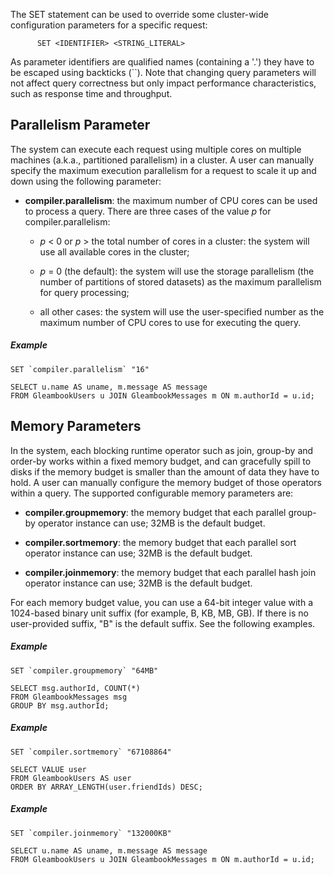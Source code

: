 <!--
 ! Licensed to the Apache Software Foundation (ASF) under one
 ! or more contributor license agreements.  See the NOTICE file
 ! distributed with this work for additional information
 ! regarding copyright ownership.  The ASF licenses this file
 ! to you under the Apache License, Version 2.0 (the
 ! "License"); you may not use this file except in compliance
 ! with the License.  You may obtain a copy of the License at
 !
 !   http://www.apache.org/licenses/LICENSE-2.0
 !
 ! Unless required by applicable law or agreed to in writing,
 ! software distributed under the License is distributed on an
 ! "AS IS" BASIS, WITHOUT WARRANTIES OR CONDITIONS OF ANY
 ! KIND, either express or implied.  See the License for the
 ! specific language governing permissions and limitations
 ! under the License.
 !-->

The SET statement can be used to override some cluster-wide configuration parameters for a specific request:

          SET <IDENTIFIER> <STRING_LITERAL>

As parameter identifiers are qualified names (containing a '.') they have to be escaped using backticks (\`\`).
Note that changing query parameters will not affect query correctness but only impact performance
characteristics, such as response time and throughput.

## <a id="Parallelism_parameter">Parallelism Parameter</a>
The system can execute each request using multiple cores on multiple machines (a.k.a., partitioned parallelism)
in a cluster. A user can manually specify the maximum execution parallelism for a request to scale it up and down
using the following parameter:

*  **compiler.parallelism**: the maximum number of CPU cores can be used to process a query.
There are three cases of the value *p* for compiler.parallelism:

     - *p* \< 0 or *p* \> the total number of cores in a cluster:  the system will use all available cores in the
       cluster;

     - *p* = 0 (the default):  the system will use the storage parallelism (the number of partitions of stored datasets)
       as the maximum parallelism for query processing;

     - all other cases:  the system will use the user-specified number as the maximum number of CPU cores to use for
       executing the query.

##### Example

    SET `compiler.parallelism` "16"

    SELECT u.name AS uname, m.message AS message
    FROM GleambookUsers u JOIN GleambookMessages m ON m.authorId = u.id;

## <a id="Memory_parameters">Memory Parameters</a>
In the system, each blocking runtime operator such as join, group-by and order-by
works within a fixed memory budget, and can gracefully spill to disks if
the memory budget is smaller than the amount of data they have to hold.
A user can manually configure the memory budget of those operators within a query.
The supported configurable memory parameters are:

*  **compiler.groupmemory**: the memory budget that each parallel group-by operator instance can use;
   32MB is the default budget.

*  **compiler.sortmemory**: the memory budget that each parallel sort operator instance can use;
   32MB is the default budget.

*  **compiler.joinmemory**: the memory budget that each parallel hash join operator instance can use;
   32MB is the default budget.

For each memory budget value, you can use a 64-bit integer value
with a 1024-based binary unit suffix (for example, B, KB, MB, GB).
If there is no user-provided suffix, "B" is the default suffix. See the following examples.

##### Example

    SET `compiler.groupmemory` "64MB"

    SELECT msg.authorId, COUNT(*)
    FROM GleambookMessages msg
    GROUP BY msg.authorId;

##### Example

    SET `compiler.sortmemory` "67108864"

    SELECT VALUE user
    FROM GleambookUsers AS user
    ORDER BY ARRAY_LENGTH(user.friendIds) DESC;

##### Example

    SET `compiler.joinmemory` "132000KB"

    SELECT u.name AS uname, m.message AS message
    FROM GleambookUsers u JOIN GleambookMessages m ON m.authorId = u.id;


